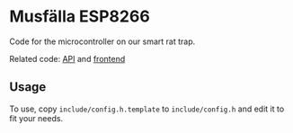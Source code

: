 # Musfälla ESP8266

Code for the microcontroller on our smart rat trap.

Related code: [API](https://github.com/Simsva/abb-musfalla-api) and
[frontend](https://github.com/SirMacke/musfalla)

## Usage

To use, copy `include/config.h.template` to `include/config.h` and edit it to
fit your needs.
